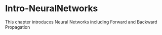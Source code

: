 # Intro-NeuralNetworks
This chapter introduces Neural Networks including Forward and Backward Propagation
